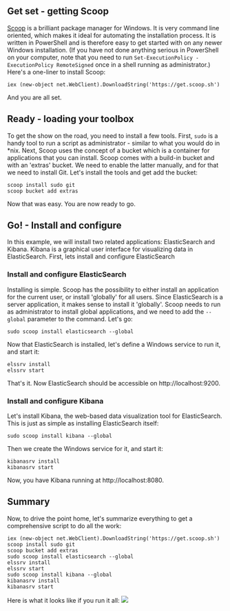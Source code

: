 ## Get set - getting Scoop

[Scoop](http://scoop.sh/) is a brilliant package manager for Windows. It is very command line oriented, which makes it ideal for automating the installation process. It is written in PowerShell and is therefore easy to get started with on any
newer Windows installation. (If you have not done anything serious in PowerShell on your computer, note that you need to run `Set-ExecutionPolicy -ExecutionPolicy RemoteSigned` once in a shell running as administrator.) Here's a one-liner to install Scoop:
```posh
iex (new-object net.WebClient).DownloadString('https://get.scoop.sh')
```
And you are all set.

## Ready - loading your toolbox

To get the show on the road, you need to install a few tools. First, `sudo` is a handy tool to run a script as administrator - similar to what you would do in *nix. Next, Scoop uses the concept of a bucket which is a container for applications that you can install. Scoop comes with a build-in bucket and with an 'extras' bucket. We need to enable the latter manually, and for that we need to install Git. Let's install the tools and get add the bucket:
```posh
scoop install sudo git
scoop bucket add extras
```
Now that was easy. You are now ready to go.

## Go! - Install and configure
In this example, we will install two related applications: ElasticSearch and Kibana. Kibana is a graphical user interface for visualizing data in ElasticSearch. First, lets install and configure ElasticSearch

### Install and configure ElasticSearch
Installing is simple. Scoop has the possibility to either install an application for the current user, or install 'globally' for all users. Since ElasticSearch is a server application, it makes sense to install it 'globally'. Scoop needs to run as administrator to install global applications, and we need to add the `--global` parameter to the command. Let's go:
```posh
sudo scoop install elasticsearch --global
```
Now that ElasticSearch is installed, let's define a Windows service to run it, and start it:
```posh
elssrv install
elssrv start
```
That's it. Now ElasticSearch should be accessible on http://localhost:9200.
### Install and configure Kibana
Let's install Kibana, the web-based data visualization tool for ElasticSearch. This is just as simple as installing ElasticSearch itself:
```posh
sudo scoop install kibana --global
```
Then we create the Windows service for it, and start it:
```posh
kibanasrv install
kibanasrv start
```
Now, you have Kibana running at http://localhost:8080.
## Summary
Now, to drive the point home, let's summarize everything to get a comprehensive script to do all the work:
```posh
iex (new-object net.WebClient).DownloadString('https://get.scoop.sh')
scoop install sudo git
scoop bucket add extras
sudo scoop install elasticsearch --global
elssrv install
elssrv start
sudo scoop install kibana --global
kibanasrv install
kibanasrv start
```
Here is what it looks like if you run it all:
![](https://bekkopen.blob.core.windows.net/attachments/d2483cf6-1d82-441f-906d-ac18bd752a98)



